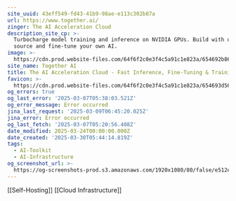 ```yaml
---
site_uuid: 43eff549-fd43-41b9-98ae-e113c302b87a
url: https://www.together.ai/
zinger: The AI Acceleration Cloud
description_site_cp: >-
  Turbocharge model training and inference on NVIDIA GPUs. Build with open
  source and fine-tune your own AI.
image: >-
  https://cdn.prod.website-files.com/64f6f2c0e3f4c5a91c1e823a/654692b86325351d86c33550_og-hp.jpg
site_name: Together AI
title: The AI Acceleration Cloud - Fast Inference, Fine-Tuning & Training
favicon: >-
  https://cdn.prod.website-files.com/64f6f2c0e3f4c5a91c1e823a/654693d569494912cfc0c0d4_favicon.svg
og_errors: true
og_last_error: '2025-03-07T05:38:03.521Z'
og_error_message: Error occurred
jina_last_request: '2025-03-09T06:45:20.025Z'
jina_error: Error occurred
og_last_fetch: '2025-03-07T05:20:56.408Z'
date_modified: 2025-03-24T00:00:00.000Z
date_created: '2025-03-30T05:44:14.819Z'
tags:
  - AI-Toolkit
  - AI-Infrastructure
og_screenshot_url: >-
  https://og-screenshots-prod.s3.amazonaws.com/1920x1080/80/false/e512e355fe7a020bceb61811e09b528a55ea972c3ebd8c4858327754ba458d46.jpeg
---
```


[[Self-Hosting]] [[Cloud Infrastructure]]
